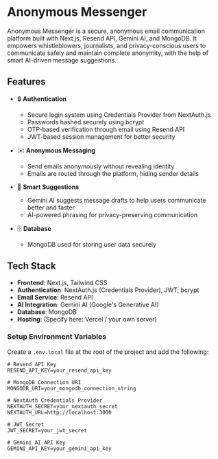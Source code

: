 # Anonymous Messenger

Anonymous Messenger is a secure, anonymous email communication platform built with Next.js, Resend API, Gemini AI, and MongoDB. It empowers whistleblowers, journalists, and privacy-conscious users to communicate safely and maintain complete anonymity, with the help of smart AI-driven message suggestions.

## Features

- 🔒 **Authentication**
  - Secure login system using Credentials Provider from NextAuth.js
  - Passwords hashed securely using bcrypt
  - OTP-based verification through email using Resend API
  - JWT-based session management for better security

- ✉️ **Anonymous Messaging**
  - Send emails anonymously without revealing identity
  - Emails are routed through the platform, hiding sender details

- 🤖 **Smart Suggestions**
  - Gemini AI suggests message drafts to help users communicate better and faster
  - AI-powered phrasing for privacy-preserving communication

- 🗄️ **Database**
  - MongoDB used for storing user data securely

## Tech Stack

- **Frontend**: Next.js, Tailwind CSS
- **Authentication**: NextAuth.js (Credentials Provider), JWT, bcrypt
- **Email Service**: Resend API
- **AI Integration**: Gemini AI (Google's Generative AI)
- **Database**: MongoDB
- **Hosting**: (Specify here: Vercel / your own server)



### Setup Environment Variables

Create a `.env.local` file at the root of the project and add the following:

```env
# Resend API Key
RESEND_API_KEY=your_resend_api_key

# MongoDB Connection URI
MONGODB_URI=your_mongodb_connection_string

# NextAuth Credentials Provider
NEXTAUTH_SECRET=your_nextauth_secret
NEXTAUTH_URL=http://localhost:3000

# JWT Secret
JWT_SECRET=your_jwt_secret

# Gemini AI API Key
GEMINI_API_KEY=your_gemini_api_key

